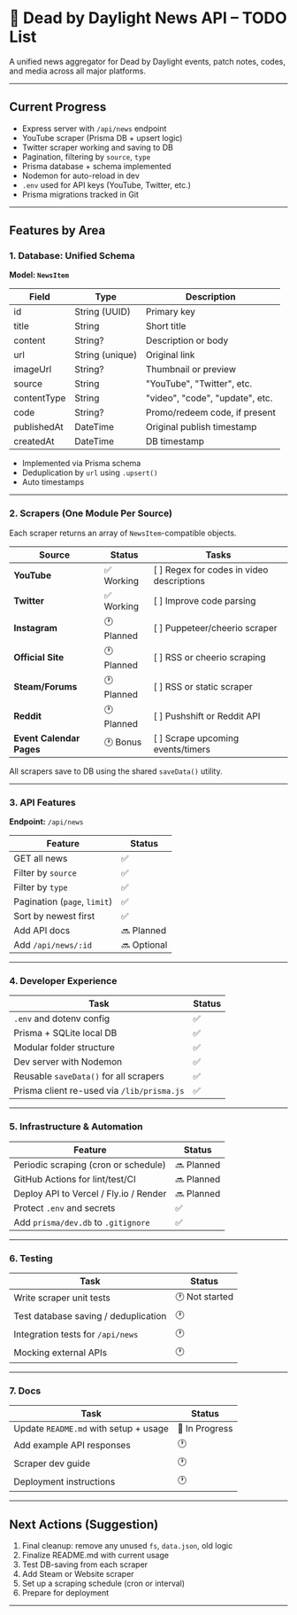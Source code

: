 # 🎯 Dead by Daylight News API – TODO List

A unified news aggregator for Dead by Daylight events, patch notes, codes, and media across all major platforms.

---

## Current Progress

- Express server with `/api/news` endpoint
- YouTube scraper (Prisma DB + upsert logic)
- Twitter scraper working and saving to DB
- Pagination, filtering by `source`, `type`
- Prisma database + schema implemented
- Nodemon for auto-reload in dev
- `.env` used for API keys (YouTube, Twitter, etc.)
- Prisma migrations tracked in Git

---

## Features by Area

### 1. Database: Unified Schema

**Model: `NewsItem`**

| Field | Type | Description |
|-------|------|-------------|
| id | String (UUID) | Primary key |
| title | String | Short title |
| content | String? | Description or body |
| url | String (unique) | Original link |
| imageUrl | String? | Thumbnail or preview |
| source | String | "YouTube", "Twitter", etc. |
| contentType | String | "video", "code", "update", etc. |
| code | String? | Promo/redeem code, if present |
| publishedAt | DateTime | Original publish timestamp |
| createdAt | DateTime | DB timestamp |

- Implemented via Prisma schema  
- Deduplication by `url` using `.upsert()`  
- Auto timestamps

---

### 2. Scrapers (One Module Per Source)

Each scraper returns an array of `NewsItem`-compatible objects.

| Source         | Status       | Tasks |
|----------------|--------------|-------|
| **YouTube**    | ✅ Working   | [ ] Regex for codes in video descriptions |
| **Twitter**    | ✅ Working   | [ ] Improve code parsing |
| **Instagram**  | 🕐 Planned   | [ ] Puppeteer/cheerio scraper |
| **Official Site** | 🕐 Planned | [ ] RSS or cheerio scraping |
| **Steam/Forums** | 🕐 Planned | [ ] RSS or static scraper |
| **Reddit**     | 🕐 Planned   | [ ] Pushshift or Reddit API |
| **Event Calendar Pages** | 🕐 Bonus | [ ] Scrape upcoming events/timers |

All scrapers save to DB using the shared `saveData()` utility.

---

### 3. API Features

**Endpoint:** `/api/news`

| Feature | Status |
|--------|--------|
| GET all news | ✅ |
| Filter by `source` | ✅ |
| Filter by `type` | ✅ |
| Pagination (`page`, `limit`) | ✅ |
| Sort by newest first | ✅ |
| Add API docs | 🔜 Planned |
| Add `/api/news/:id` | 🔜 Optional |

---

### 4. Developer Experience

| Task | Status |
|------|--------|
| `.env` and dotenv config | ✅ |
| Prisma + SQLite local DB | ✅ |
| Modular folder structure | ✅ |
| Dev server with Nodemon | ✅ |
| Reusable `saveData()` for all scrapers | ✅ |
| Prisma client re-used via `/lib/prisma.js` | ✅ |

---

### 5. Infrastructure & Automation

| Feature | Status |
|---------|--------|
| Periodic scraping (cron or schedule) | 🔜 Planned |
| GitHub Actions for lint/test/CI | 🔜 Planned |
| Deploy API to Vercel / Fly.io / Render | 🔜 Planned |
| Protect `.env` and secrets | ✅ |
| Add `prisma/dev.db` to `.gitignore` | ✅ |

---

### 6. Testing

| Task | Status |
|------|--------|
| Write scraper unit tests | 🕐 Not started |
| Test database saving / deduplication | 🕐 |
| Integration tests for `/api/news` | 🕐 |
| Mocking external APIs | 🕐 |

---

### 7. Docs

| Task | Status |
|------|--------|
| Update `README.md` with setup + usage | 🔄 In Progress |
| Add example API responses | 🕐 |
| Scraper dev guide | 🕐 |
| Deployment instructions | 🕐 |

---

## Next Actions (Suggestion)

1. Final cleanup: remove any unused `fs`, `data.json`, old logic
2. Finalize README.md with current usage
3. Test DB-saving from each scraper
4. Add Steam or Website scraper
5. Set up a scraping schedule (cron or interval)
6. Prepare for deployment

---

